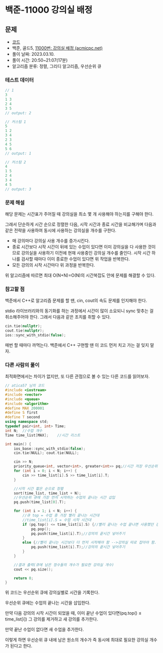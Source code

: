# 백준-11000 강의실 배정

## 문제

- [코드](11000.cpp)
- 백준, 골드5, [11000번: 강의실 배정 (acmicpc.net)](https://www.acmicpc.net/problem/11000)
- 풀이 날짜: 2023.03.10.
- 풀이 시간: 20:50~21:07(17분)
- 알고리즘 분류: 정렬, 그리디 알고리즘, 우선순위 큐

### 테스트 데이터

```cpp
// 1
3
1 3
2 4
3 5
// output: 2

// 커스텀 1
5
1 2
3 4
2 3
4 5
5 6
// output: 1

// 커스텀 2
4
1 5
2 4
3 4
4 5
// output: 3
```

### 문제 해설

해당 문제는 시간표가 주어질 때 강의실을 최소 몇 개 사용해야 하는지를 구해야 한다.

그래서 단순하게 시간 순으로 정렬한 다음, 시작 시간과 종료 시간을 비교해가며 다음과 같은 전략을 사용하여 동시에 사용하는 강의실을 개수를 구한다.

- 매 강의마다 강의실 사용 개수를 증가시킨다.
- 종료 시간보다 시작 시간이 뒤에 있는 수업이 있다면 이미 강의실을 다 사용한 것이므로 강의실을 사용하기 이전에 현재 사용중인 강의실 개수를 줄인다. 시작 시간 하나를 검사할 때마다 이미 종료한 수업이 있다면 위 작업을 반복한다.
- 모든 강의의 시작 시간마다 위 과정을 반복한다.

위 알고리즘에 따르면 최대 O(N+N)=O(N)의 시간복잡도 안에 문제를 해결할 수 있다.

### 참고할 점

백준에서 C++로 알고리즘 문제를 할 땐, cin, cout의 속도 문제를 인지해야 한다.

stdio 라이브러리와의 동기화를 하는 과정에서 시간이 많이 소요되니 sync 맞추는 걸 취소해주어야 한다. 그래서 다음과 같은 조치를 취할 수 있다.

```cpp
cin.tie(nullptr);
cout.tie(nullptr);
ios::sync_with_stdio(false);
```

매번 할 때마다 까먹는다. 백준에서 C++ 구현할 땐 이 코드 먼저 치고 가는 걸 잊지 말자.

### 다른 사람의 풀이

최적화면에서는 차이가 없지만, 또 다른 관점으로 볼 수 있는 다른 코드를 읽어보자.

```cpp
// atica57 님의 코드
#include <iostream>
#include <vector>
#include <queue>
#include <algorithm>
#define MAX 200001
#define S first
#define T second
using namespace std;
typedef pair<int, int> Time;
int N;	//수업 개수
Time time_list[MAX];	//시간 리스트

int main() {
	ios_base::sync_with_stdio(false);
	cin.tie(NULL); cout.tie(NULL);

	cin >> N;
	priority_queue<int, vector<int>, greater<int>> pq;//시간 저장 우선순위 큐(s가 작은 것 먼저 나온다)
	for (int i = 0; i < N; i++) {
		cin >> time_list[i].S >> time_list[i].T;
	}

	//시작 시간 짧은 순으로 정렬
	sort(time_list, time_list + N);
	//우선순위 큐에 가장 먼저 시작하는 수업의 끝나는 시간 삽입
	pq.push(time_list[0].T);

	for (int i = 1; i < N; i++) {
		//큐 top = 수업 중 가장 빨리 끝나는 시간대
		//time_list[i].S = 수업 시작 시간대
		if (pq.top() <= time_list[i].S) {//빨리 끝나는 수업 끝나면 사용했던 강의실을 그대로 이용할 수 있음
			pq.pop();
			pq.push(time_list[i].T);//강의의 끝시간 넣어주기
		}
		else {//빨리 끝나는 시간보다 더 먼저 시작해야 함 -->강의실 따로 잡아야 함.
			pq.push(time_list[i].T);//강의의 끝시간 넣어주기
		}
	}

	//결과 출력(큐에 남은 정수들의 개수가 필요한 강의실 개수)
	cout << pq.size();

	return 0;
}
```

위 코드는 우선순위 큐에 강의실별로 시간을 기록한다.

우선순위 큐에는 수업의 끝나는 시간을 삽입한다.

만약 다음 강의의 시작 시간이 되었을 때, 이미 끝난 수업이 있다면(pq.top() ≤ time_list[i]) 그 강의를 제거하고 새 강의를 추가한다.

만약 끝난 수업이 없다면 새 수업을 추가한다.

이렇게 하면 우선순위 큐 내에 남은 원소의 개수가 즉 동시에 최대로 필요한 강의실 개수가 된다고 한다.
